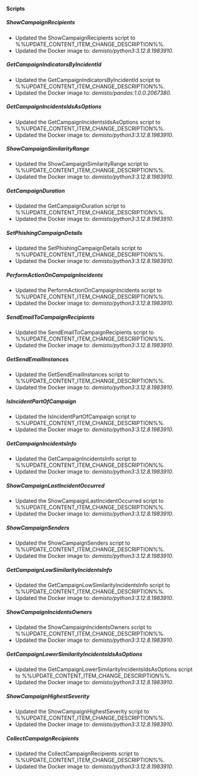 
#### Scripts

##### ShowCampaignRecipients

- Updated the ShowCampaignRecipients script to %%UPDATE_CONTENT_ITEM_CHANGE_DESCRIPTION%%.
- Updated the Docker image to: *demisto/python3:3.12.8.1983910*.

##### GetCampaignIndicatorsByIncidentId

- Updated the GetCampaignIndicatorsByIncidentId script to %%UPDATE_CONTENT_ITEM_CHANGE_DESCRIPTION%%.
- Updated the Docker image to: *demisto/pandas:1.0.0.2067380*.

##### GetCampaignIncidentsIdsAsOptions

- Updated the GetCampaignIncidentsIdsAsOptions script to %%UPDATE_CONTENT_ITEM_CHANGE_DESCRIPTION%%.
- Updated the Docker image to: *demisto/python3:3.12.8.1983910*.

##### ShowCampaignSimilarityRange

- Updated the ShowCampaignSimilarityRange script to %%UPDATE_CONTENT_ITEM_CHANGE_DESCRIPTION%%.
- Updated the Docker image to: *demisto/python3:3.12.8.1983910*.

##### GetCampaignDuration

- Updated the GetCampaignDuration script to %%UPDATE_CONTENT_ITEM_CHANGE_DESCRIPTION%%.
- Updated the Docker image to: *demisto/python3:3.12.8.1983910*.

##### SetPhishingCampaignDetails

- Updated the SetPhishingCampaignDetails script to %%UPDATE_CONTENT_ITEM_CHANGE_DESCRIPTION%%.
- Updated the Docker image to: *demisto/python3:3.12.8.1983910*.

##### PerformActionOnCampaignIncidents

- Updated the PerformActionOnCampaignIncidents script to %%UPDATE_CONTENT_ITEM_CHANGE_DESCRIPTION%%.
- Updated the Docker image to: *demisto/python3:3.12.8.1983910*.

##### SendEmailToCampaignRecipients

- Updated the SendEmailToCampaignRecipients script to %%UPDATE_CONTENT_ITEM_CHANGE_DESCRIPTION%%.
- Updated the Docker image to: *demisto/python3:3.12.8.1983910*.

##### GetSendEmailInstances

- Updated the GetSendEmailInstances script to %%UPDATE_CONTENT_ITEM_CHANGE_DESCRIPTION%%.
- Updated the Docker image to: *demisto/python3:3.12.8.1983910*.

##### IsIncidentPartOfCampaign

- Updated the IsIncidentPartOfCampaign script to %%UPDATE_CONTENT_ITEM_CHANGE_DESCRIPTION%%.
- Updated the Docker image to: *demisto/python3:3.12.8.1983910*.

##### GetCampaignIncidentsInfo

- Updated the GetCampaignIncidentsInfo script to %%UPDATE_CONTENT_ITEM_CHANGE_DESCRIPTION%%.
- Updated the Docker image to: *demisto/python3:3.12.8.1983910*.

##### ShowCampaignLastIncidentOccurred

- Updated the ShowCampaignLastIncidentOccurred script to %%UPDATE_CONTENT_ITEM_CHANGE_DESCRIPTION%%.
- Updated the Docker image to: *demisto/python3:3.12.8.1983910*.

##### ShowCampaignSenders

- Updated the ShowCampaignSenders script to %%UPDATE_CONTENT_ITEM_CHANGE_DESCRIPTION%%.
- Updated the Docker image to: *demisto/python3:3.12.8.1983910*.

##### GetCampaignLowSimilarityIncidentsInfo

- Updated the GetCampaignLowSimilarityIncidentsInfo script to %%UPDATE_CONTENT_ITEM_CHANGE_DESCRIPTION%%.
- Updated the Docker image to: *demisto/python3:3.12.8.1983910*.

##### ShowCampaignIncidentsOwners

- Updated the ShowCampaignIncidentsOwners script to %%UPDATE_CONTENT_ITEM_CHANGE_DESCRIPTION%%.
- Updated the Docker image to: *demisto/python3:3.12.8.1983910*.

##### GetCampaignLowerSimilarityIncidentsIdsAsOptions

- Updated the GetCampaignLowerSimilarityIncidentsIdsAsOptions script to %%UPDATE_CONTENT_ITEM_CHANGE_DESCRIPTION%%.
- Updated the Docker image to: *demisto/python3:3.12.8.1983910*.

##### ShowCampaignHighestSeverity

- Updated the ShowCampaignHighestSeverity script to %%UPDATE_CONTENT_ITEM_CHANGE_DESCRIPTION%%.
- Updated the Docker image to: *demisto/python3:3.12.8.1983910*.

##### CollectCampaignRecipients

- Updated the CollectCampaignRecipients script to %%UPDATE_CONTENT_ITEM_CHANGE_DESCRIPTION%%.
- Updated the Docker image to: *demisto/python3:3.12.8.1983910*.

